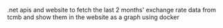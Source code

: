 .net apis and website to fetch the last 2 months' exchange rate data from tcmb and show them in the website as a graph
using docker
